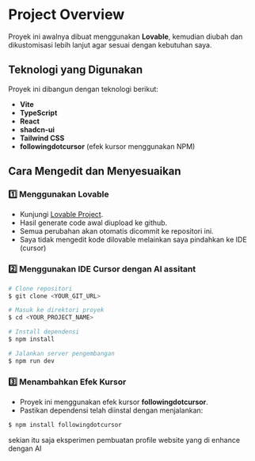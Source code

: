 # Project Overview
Proyek ini awalnya dibuat menggunakan **Lovable**, kemudian diubah dan dikustomisasi lebih lanjut agar sesuai dengan kebutuhan saya.

## Teknologi yang Digunakan
Proyek ini dibangun dengan teknologi berikut:
- **Vite**
- **TypeScript**
- **React**
- **shadcn-ui**
- **Tailwind CSS**
- **followingdotcursor** (efek kursor menggunakan NPM)

## Cara Mengedit dan Menyesuaikan

### 1️⃣ Menggunakan Lovable
- Kunjungi [Lovable Project](https://lovable.dev/projects/f6056f3b-efa8-4ee1-9bea-931a4c2fc873).
- Hasil generate code awal diupload ke github.
- Semua perubahan akan otomatis dicommit ke repositori ini.
- Saya tidak mengedit kode dilovable melainkan saya pindahkan ke IDE (cursor)

### 2️⃣ Menggunakan IDE Cursor dengan AI assitant 
```sh
# Clone repositori
$ git clone <YOUR_GIT_URL>

# Masuk ke direktori proyek
$ cd <YOUR_PROJECT_NAME>

# Install dependensi
$ npm install

# Jalankan server pengembangan
$ npm run dev
```

### 3️⃣ Menambahkan Efek Kursor
- Proyek ini menggunakan efek kursor **followingdotcursor**.
- Pastikan dependensi telah diinstal dengan menjalankan:

```sh
$ npm install followingdotcursor
```
sekian itu saja eksperimen pembuatan profile website yang di enhance dengan AI
